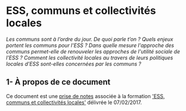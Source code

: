 # ESS, communs et collectivités locales

_Les communs sont à l’ordre du jour. De quoi parle t’on ? Quels enjeux portent les communs pour l'ESS ? Dans quelle mesure l'approche des communs permet-elle de renouveler les approches de l'utilité sociale de l'ESS ? Comment les collectivité locales au travers de leurs politiques locales d’ESS sont-elles concernées par les communs ?_
   
## 1- À propos de ce document

Ce document est une [prise de notes](https://hackpad.com/ESS-communs-et-collectivits-locales-1sabaEeDnTv) associée à la formation ['ESS, communs et collectivités locales'](https://www.idealconnaissances.com/formation/ess-communs-et-collectivites-locales) délivrée le 07/02/2017.



